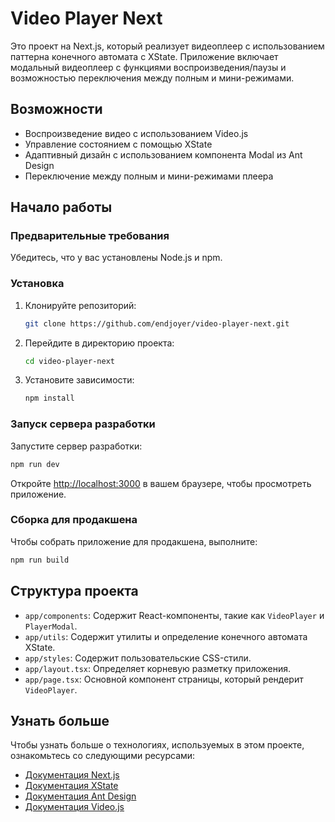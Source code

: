 # Video Player Next

Это проект на Next.js, который реализует видеоплеер с использованием паттерна конечного автомата с XState. Приложение включает модальный видеоплеер с функциями воспроизведения/паузы и возможностью переключения между полным и мини-режимами.

## Возможности

- Воспроизведение видео с использованием Video.js
- Управление состоянием с помощью XState
- Адаптивный дизайн с использованием компонента Modal из Ant Design
- Переключение между полным и мини-режимами плеера

## Начало работы

### Предварительные требования

Убедитесь, что у вас установлены Node.js и npm.

### Установка

1. Клонируйте репозиторий:

   ```bash
   git clone https://github.com/endjoyer/video-player-next.git
   ```

2. Перейдите в директорию проекта:

   ```bash
   cd video-player-next
   ```

3. Установите зависимости:

   ```bash
   npm install
   ```

### Запуск сервера разработки

Запустите сервер разработки:

```bash
npm run dev
```

Откройте [http://localhost:3000](http://localhost:3000) в вашем браузере, чтобы просмотреть приложение.

### Сборка для продакшена

Чтобы собрать приложение для продакшена, выполните:

```bash
npm run build
```

## Структура проекта

- `app/components`: Содержит React-компоненты, такие как `VideoPlayer` и `PlayerModal`.
- `app/utils`: Содержит утилиты и определение конечного автомата XState.
- `app/styles`: Содержит пользовательские CSS-стили.
- `app/layout.tsx`: Определяет корневую разметку приложения.
- `app/page.tsx`: Основной компонент страницы, который рендерит `VideoPlayer`.

## Узнать больше

Чтобы узнать больше о технологиях, используемых в этом проекте, ознакомьтесь со следующими ресурсами:

- [Документация Next.js](https://nextjs.org/docs)
- [Документация XState](https://xstate.js.org/docs)
- [Документация Ant Design](https://ant.design/docs/react/introduce)
- [Документация Video.js](https://docs.videojs.com)
